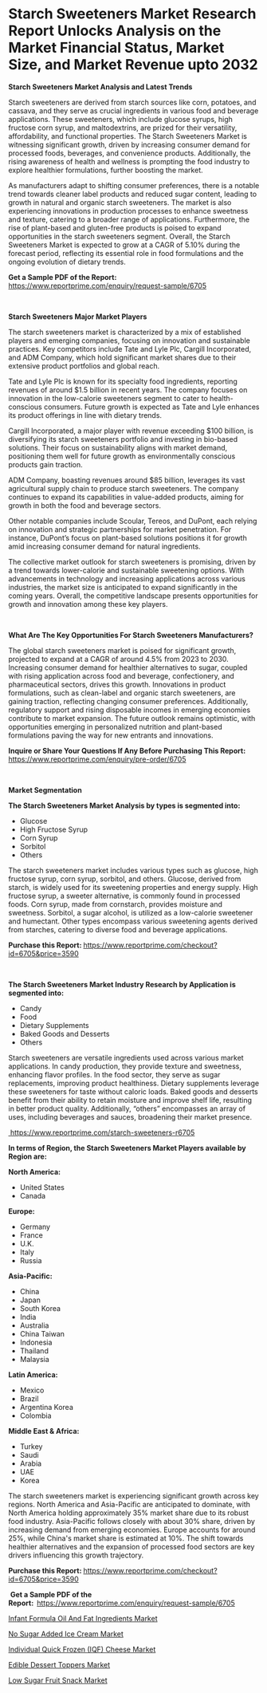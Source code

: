 <p><h1>Starch Sweeteners Market Research Report Unlocks Analysis on the Market Financial Status, Market Size, and Market Revenue upto 2032</h1></p><p><strong>Starch Sweeteners Market Analysis and Latest Trends</strong></p>
<p><p>Starch sweeteners are derived from starch sources like corn, potatoes, and cassava, and they serve as crucial ingredients in various food and beverage applications. These sweeteners, which include glucose syrups, high fructose corn syrup, and maltodextrins, are prized for their versatility, affordability, and functional properties. The Starch Sweeteners Market is witnessing significant growth, driven by increasing consumer demand for processed foods, beverages, and convenience products. Additionally, the rising awareness of health and wellness is prompting the food industry to explore healthier formulations, further boosting the market. </p><p>As manufacturers adapt to shifting consumer preferences, there is a notable trend towards cleaner label products and reduced sugar content, leading to growth in natural and organic starch sweeteners. The market is also experiencing innovations in production processes to enhance sweetness and texture, catering to a broader range of applications. Furthermore, the rise of plant-based and gluten-free products is poised to expand opportunities in the starch sweeteners segment. Overall, the Starch Sweeteners Market is expected to grow at a CAGR of 5.10% during the forecast period, reflecting its essential role in food formulations and the ongoing evolution of dietary trends.</p></p>
<p><strong>Get a Sample PDF of the Report:&nbsp;</strong> <a href="https://www.reportprime.com/enquiry/request-sample/6705?utm_campaign=63&utm_medium=2&utm_source=Github&utm_content=ia&utm_term=19032025&utm_id=starch-sweeteners">https://www.reportprime.com/enquiry/request-sample/6705</a></p>
<p>&nbsp;</p>
<p><strong>Starch Sweeteners Major Market Players</strong></p>
<p><p>The starch sweeteners market is characterized by a mix of established players and emerging companies, focusing on innovation and sustainable practices. Key competitors include Tate and Lyle Plc, Cargill Incorporated, and ADM Company, which hold significant market shares due to their extensive product portfolios and global reach. </p><p>Tate and Lyle Plc is known for its specialty food ingredients, reporting revenues of around $1.5 billion in recent years. The company focuses on innovation in the low-calorie sweeteners segment to cater to health-conscious consumers. Future growth is expected as Tate and Lyle enhances its product offerings in line with dietary trends.</p><p>Cargill Incorporated, a major player with revenue exceeding $100 billion, is diversifying its starch sweeteners portfolio and investing in bio-based solutions. Their focus on sustainability aligns with market demand, positioning them well for future growth as environmentally conscious products gain traction.</p><p>ADM Company, boasting revenues around $85 billion, leverages its vast agricultural supply chain to produce starch sweeteners. The company continues to expand its capabilities in value-added products, aiming for growth in both the food and beverage sectors.</p><p>Other notable companies include Scoular, Tereos, and DuPont, each relying on innovation and strategic partnerships for market penetration. For instance, DuPont’s focus on plant-based solutions positions it for growth amid increasing consumer demand for natural ingredients.</p><p>The collective market outlook for starch sweeteners is promising, driven by a trend towards lower-calorie and sustainable sweetening options. With advancements in technology and increasing applications across various industries, the market size is anticipated to expand significantly in the coming years. Overall, the competitive landscape presents opportunities for growth and innovation among these key players.</p></p>
<p>&nbsp;</p>
<p><strong>What Are The Key Opportunities For Starch Sweeteners Manufacturers?</strong></p>
<p><p>The global starch sweeteners market is poised for significant growth, projected to expand at a CAGR of around 4.5% from 2023 to 2030. Increasing consumer demand for healthier alternatives to sugar, coupled with rising application across food and beverage, confectionery, and pharmaceutical sectors, drives this growth. Innovations in product formulations, such as clean-label and organic starch sweeteners, are gaining traction, reflecting changing consumer preferences. Additionally, regulatory support and rising disposable incomes in emerging economies contribute to market expansion. The future outlook remains optimistic, with opportunities emerging in personalized nutrition and plant-based formulations paving the way for new entrants and innovations.</p></p>
<p><strong>Inquire or Share Your Questions If Any Before Purchasing This Report:</strong> <a href="https://www.reportprime.com/enquiry/pre-order/6705?utm_campaign=63&utm_medium=2&utm_source=Github&utm_content=ia&utm_term=19032025&utm_id=starch-sweeteners">https://www.reportprime.com/enquiry/pre-order/6705</a></p>
<p>&nbsp;</p>
<p><strong>Market Segmentation</strong></p>
<p><strong>The Starch Sweeteners Market Analysis by types is segmented into:</strong></p>
<p><ul><li>Glucose</li><li>High Fructose Syrup</li><li>Corn Syrup</li><li>Sorbitol</li><li>Others</li></ul></p>
<p><p>The starch sweeteners market includes various types such as glucose, high fructose syrup, corn syrup, sorbitol, and others. Glucose, derived from starch, is widely used for its sweetening properties and energy supply. High fructose syrup, a sweeter alternative, is commonly found in processed foods. Corn syrup, made from cornstarch, provides moisture and sweetness. Sorbitol, a sugar alcohol, is utilized as a low-calorie sweetener and humectant. Other types encompass various sweetening agents derived from starches, catering to diverse food and beverage applications.</p></p>
<p><strong>Purchase this Report:&nbsp;</strong><a href="https://www.reportprime.com/checkout?id=6705&price=3590&utm_campaign=63&utm_medium=2&utm_source=Github&utm_content=ia&utm_term=19032025&utm_id=starch-sweeteners">https://www.reportprime.com/checkout?id=6705&price=3590</a></p>
<p>&nbsp;</p>
<p><strong>The Starch Sweeteners Market Industry Research by Application is segmented into:</strong></p>
<p><ul><li>Candy</li><li>Food</li><li>Dietary Supplements</li><li>Baked Goods and Desserts</li><li>Others</li></ul></p>
<p><p>Starch sweeteners are versatile ingredients used across various market applications. In candy production, they provide texture and sweetness, enhancing flavor profiles. In the food sector, they serve as sugar replacements, improving product healthiness. Dietary supplements leverage these sweeteners for taste without caloric loads. Baked goods and desserts benefit from their ability to retain moisture and improve shelf life, resulting in better product quality. Additionally, “others” encompasses an array of uses, including beverages and sauces, broadening their market presence.</p></p>
<p><a href="https://www.reportprime.com/starch-sweeteners-r6705?utm_campaign=63&utm_medium=2&utm_source=Github&utm_content=ia&utm_term=19032025&utm_id=starch-sweeteners">&nbsp;https://www.reportprime.com/starch-sweeteners-r6705</a></p>
<p><strong>In terms of Region, the Starch Sweeteners Market Players available by Region are:</strong></p>
<p>
    <p> <strong> North America: </strong>
        <ul>
            <li>United States</li>
            <li>Canada</li>
        </ul>
        </p> 
    <p> <strong> Europe: </strong>
        <ul>
            <li>Germany</li>
            <li>France</li>
            <li>U.K.</li>
            <li>Italy</li>
            <li>Russia</li>
        </ul>
        </p> 
    <p> <strong> Asia-Pacific: </strong>
        <ul>
            <li>China</li>
            <li>Japan</li>
            <li>South Korea</li>
            <li>India</li>
            <li>Australia</li>
            <li>China Taiwan</li>
            <li>Indonesia</li>
            <li>Thailand</li>
            <li>Malaysia</li>
        </ul>
        </p> 
    <p> <strong> Latin America: </strong>
        <ul>
            <li>Mexico</li>
            <li>Brazil</li>
            <li>Argentina Korea</li>
            <li>Colombia</li>
        </ul>
        </p> 
    <p> <strong> Middle East & Africa: </strong>
        <ul>
            <li>Turkey</li>
            <li>Saudi</li>
            <li>Arabia</li>
            <li>UAE</li>
            <li>Korea</li>
        </ul>
    </p>
    </p>
<p><p>The starch sweeteners market is experiencing significant growth across key regions. North America and Asia-Pacific are anticipated to dominate, with North America holding approximately 35% market share due to its robust food industry. Asia-Pacific follows closely with about 30% share, driven by increasing demand from emerging economies. Europe accounts for around 25%, while China's market share is estimated at 10%. The shift towards healthier alternatives and the expansion of processed food sectors are key drivers influencing this growth trajectory.</p></p>
<p><strong>Purchase this Report: </strong><a href="https://www.reportprime.com/checkout?id=6705&price=3590&utm_campaign=63&utm_medium=2&utm_source=Github&utm_content=ia&utm_term=19032025&utm_id=starch-sweeteners">https://www.reportprime.com/checkout?id=6705&price=3590</a></p>
<p>&nbsp;<strong>Get a Sample PDF of the Report:&nbsp;&nbsp;</strong><a href="https://www.reportprime.com/enquiry/request-sample/6705?utm_campaign=63&utm_medium=2&utm_source=Github&utm_content=ia&utm_term=19032025&utm_id=starch-sweeteners">https://www.reportprime.com/enquiry/request-sample/6705</a></p>
<p><strong></strong></p>
<p><p><a href="https://github.com/alablisepah/Market-Research-Report-List-1/blob/main/infant-formula-oil-and-fat-ingredients-market.md?utm_campaign=63&utm_medium=2&utm_source=Github&utm_content=ia&utm_term=19032025&utm_id=starch-sweeteners">Infant Formula Oil And Fat Ingredients Market</a></p><p><a href="https://github.com/hoganemken50/Market-Research-Report-List-1/blob/main/no-sugar-added-ice-cream-market.md?utm_campaign=63&utm_medium=2&utm_source=Github&utm_content=ia&utm_term=19032025&utm_id=starch-sweeteners">No Sugar Added Ice Cream Market</a></p><p><a href="https://github.com/keeniielokl/Market-Research-Report-List-1/blob/main/individual-quick-frozen-iqf-cheese-market.md?utm_campaign=63&utm_medium=2&utm_source=Github&utm_content=ia&utm_term=19032025&utm_id=starch-sweeteners">Individual Quick Frozen (IQF) Cheese Market</a></p><p><a href="https://github.com/kocssequen/Market-Research-Report-List-1/blob/main/edible-dessert-toppers-market.md?utm_campaign=63&utm_medium=2&utm_source=Github&utm_content=ia&utm_term=19032025&utm_id=starch-sweeteners">Edible Dessert Toppers Market</a></p><p><a href="https://github.com/bauzolesco/Market-Research-Report-List-1/blob/main/low-sugar-fruit-snack-market.md?utm_campaign=63&utm_medium=2&utm_source=Github&utm_content=ia&utm_term=19032025&utm_id=starch-sweeteners">Low Sugar Fruit Snack Market</a></p></p>